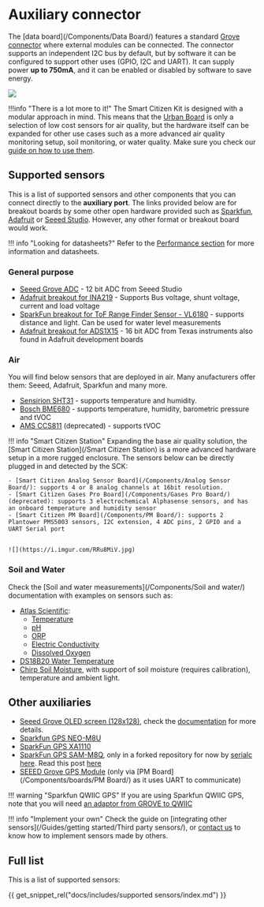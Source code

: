 # Auxiliary connector

The [data board](/Components/Data Board/) features a standard [Grove connector](https://wiki.seeedstudio.com/Grove_System/) where external modules can be connected. The connector supports an independent I2C bus by default, but by software it can be configured to support other uses (GPIO, I2C and UART). It can supply power **up to 750mA**, and it can be enabled or disabled by software to save energy.

![](/assets/images/sck_2/SCK21_Aux.png)

!!!info "There is a lot more to it!"
    The Smart Citizen Kit is designed with a modular approach in mind. This means that the [Urban Board](/Components/Urban%20Sensor%20Board/) is only a selection of low cost sensors for air quality, but the hardware itself can be expanded for other use cases such as a more advanced air quality monitoring setup, soil monitoring, or water quality. Make sure you check our [guide on how to use them](/Guides/getting%20started/Third%20party%20sensors/).

## Supported sensors

This is a list of supported sensors and other components that you can connect directly to the **auxiliary port**. The links provided below are for breakout boards by some other open hardware provided such as [Sparkfun](https://sparkfun.com), [Adafruit](https://adafruit.com) or [Seeed Studio](https://seeedstudio.com). However, any other format or breakout board would work.

!!! info "Looking for datasheets?"
    Refer to the [Performance section](/Components/sensors/performance) for more information and datasheets.

### General purpose

- [Seeed Grove ADC](http://wiki.seeedstudio.com/Grove-I2C_ADC/) - 12 bit ADC from Seeed Studio
- [Adafruit breakout for INA219](https://www.adafruit.com/product/904) - Supports Bus voltage, shunt voltage, current and load voltage
- [SparkFun breakout for ToF Range Finder Sensor - VL6180](https://www.sparkfun.com/products/12785) - supports distance and light. Can be used for water level measurements
- [Adafruit breakout for ADS1X15](https://www.adafruit.com/product/1085) - 16 bit ADC from Texas instruments also found in Adafruit development boards

### Air

You will find below sensors that are deployed in air. Many anufacturers offer them: Seeed, Adafruit, Sparkfun and many more.

- [Sensirion SHT31](https://sensirion.com/products/catalog/SHT31-DIS-F) - supports temperature and humidity.
- [Bosch BME680](https://www.adafruit.com/product/3660) - supports temperature, humidity, barometric pressure and tVOC
- [AMS CCS811](https://www.adafruit.com/product/3660) (deprecated) - supports tVOC

!!! info "Smart Citizen Station"
    Expanding the base air quality solution, the [Smart Citizen Station](/Smart Citizen Station) is a more advanced hardware setup in a more rugged enclosure. The sensors below can be directly plugged in and detected by the SCK:

    - [Smart Citizen Analog Sensor Board](/Components/Analog Sensor Board/): supports 4 or 8 analog channels at 16bit resolution.
    - [Smart Citizen Gases Pro Board](/Components/Gases Pro Board/) (deprecated): supports 3 electrochemical Alphasense sensors, and has an onboard temperature and humidity sensor
    - [Smart Citizen PM Board](/Components/PM Board/): supports 2 Plantower PMS5003 sensors, I2C extension, 4 ADC pins, 2 GPIO and a UART Serial port


    ![](https://i.imgur.com/RRu8MiV.jpg)

### Soil and Water

Check the [Soil and water measurements](/Components/Soil and water/) documentation with examples on sensors such as:

- [Atlas Scientific](https://atlas-scientific.com):
    - [Temperature](https://atlas-scientific.com/temperature)
    - [pH](https://atlas-scientific.com/ph)
    - [ORP](https://atlas-scientific.com/orp)
    - [Electric Conductivity](https://atlas-scientific.com/conductivity)
    - [Dissolved Oxygen](https://atlas-scientific.com/dissolved-oxygen)
- [DS18B20 Water Temperature](https://www.adafruit.com/product/381)
- [Chirp Soil Moisture](https://www.tindie.com/products/miceuz/i2c-soil-moisture-sensor/), with support of soil moisture (requires calibration), temperature and ambient light.

## Other auxiliaries

- [Seeed Grove OLED screen (128x128)](http://wiki.seeedstudio.com/Grove-OLED_Display_1.12inch/), check the [documentation](/Guides/auxiliaries/OLED%20display/) for more details.
- [Sparkfun GPS NEO-M8U](https://www.sparkfun.com/products/16329)
- [SparkFun GPS XA1110](https://www.sparkfun.com/products/14414)
- [SparkFun GPS SAM-M8Q](https://www.sparkfun.com/products/15210), only in a forked repository for now by [serialc](https://github.com/serialc/) [here](https://github.com/serialc/smartcitizen-kit-21). Read this post [here](https://forum.smartcitizen.me/t/power-off-qwiic-on-sck2-1-power-off/1623)
- [SEEED Grove GPS Module](https://www.seeedstudio.com/Grove-GPS-Module.html) (only via [PM Board](/Components/boards/PM Board/) as it uses UART to communicate)

!!! warning "Sparkfun QWIIC GPS"
    If you are using Sparkfun QWIIC GPS, note that you will need [an adaptor from GROVE to QWIIC](https://www.sparkfun.com/products/15109)

!!! info "Implement your own"
    Check the guide on [integrating other sensors](/Guides/getting started/Third party sensors/), or [contact us](mailto:support@smartcitizen.me) to know how to implement sensors made by others.

## Full list

This is a list of supported sensors:

{{ get_snippet_rel("docs/includes/supported sensors/index.md") }}